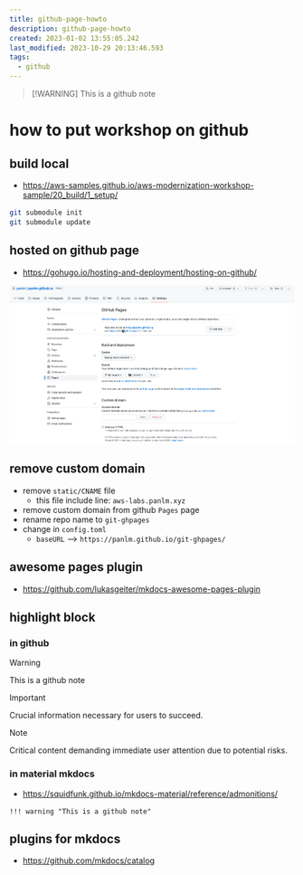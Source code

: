 ```yaml
---
title: github-page-howto
description: github-page-howto
created: 2023-01-02 13:55:05.242
last_modified: 2023-10-29 20:13:46.593
tags:
  - github
---
```


> [!WARNING] This is a github note

# how to put workshop on github 

## build local

- https://aws-samples.github.io/aws-modernization-workshop-sample/20_build/1_setup/

```sh
git submodule init
git submodule update
```


## hosted on github page

- https://gohugo.io/hosting-and-deployment/hosting-on-github/

![github-page-howto-1.png](../git-attachment/github-page-howto-1.png)


## remove custom domain

- remove `static/CNAME` file
    - this file include line: `aws-labs.panlm.xyz`
- remove custom domain from github `Pages` page
- rename repo name to `git-ghpages`
- change in `config.toml`
    - `baseURL` --> `https://panlm.github.io/git-ghpages/`

## awesome pages plugin

- https://github.com/lukasgeiter/mkdocs-awesome-pages-plugin


## highlight block
### in github

> [!WARNING] 
> This is a github note

> [!IMPORTANT]  
> Crucial information necessary for users to succeed.

> [!NOTE]  
> Critical content demanding immediate user attention due to potential risks.

### in material mkdocs

- https://squidfunk.github.io/mkdocs-material/reference/admonitions/
```
!!! warning "This is a github note"
```

## plugins for mkdocs

- https://github.com/mkdocs/catalog




